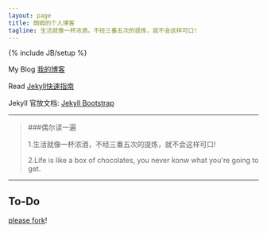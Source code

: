```yaml
---
layout: page
title: 朗姆的个人博客
tagline: 生活就像一杯浓酒，不经三番五次的提炼，就不会这样可口! 
---
```

{% include JB/setup %}

My Blog [我的博客](http://www.zhangyongle.com)

Read [Jekyll快速指南](http://jekyllbootstrap.com/usage/jekyll-quick-start.html)

Jekyll 官放文档: [Jekyll Bootstrap](http://jekyllbootstrap.com)




---

>###偶尔读一遍
>
>	1.生活就像一杯浓酒，不经三番五次的提炼，就不会这样可口! 
>	
>	2.Life is like a box of chocolates, you never konw what you're going to get.
>

---

## To-Do

[please fork](https://github.com/Damon1211)!
